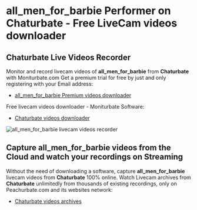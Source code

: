 # all_men_for_barbie Performer on Chaturbate - Free LiveCam videos downloader

## Chaturbate Live Videos Recorder

Monitor and record livecam videos of **all_men_for_barbie** from **Chaturbate** with Moniturbate.com
Get a premium trial for free by just and only registering with your Email address:
* [all_men_for_barbie Premium videos downloader](https://moniturbate.com/request-demo-licence-key.html)

Free livecam videos downloader - Moniturbate Software:
* [Chaturbate videos downloader](https://moniturbate.com/moniturbate-download-software.html)

![all_men_for_barbie livecam videos recorder](https://peachurnet.com/templates/moniturbate-software.png)


## Capture all_men_for_barbie videos from the Cloud and watch your recordings on Streaming

Without the need of downloading a software, capture **all_men_for_barbie** livecam videos from **Chaturbate** 100% online.
Watch Livecam archives from **Chaturbate** unlimitedly from thousands of existing recordings, only on Peachurbate.com and its websites network:
* [Chaturbate videos archives](https://peachurnet.com/)